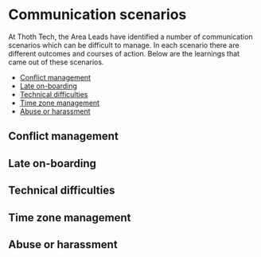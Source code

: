 # Communication scenarios <!-- omit in toc -->

At Thoth Tech, the Area Leads have identified a number of communication
scenarios which can be difficult to manage. In each scenario there are
different outcomes and courses of action. Below are the learnings that
came out of these scenarios.

- [Conflict management](#conflict-management)
- [Late on-boarding](#late-on-boarding)
- [Technical difficulties](#technical-difficulties)
- [Time zone management](#time-zone-management)
- [Abuse or harassment](#abuse-or-harassment)

## Conflict management

## Late on-boarding

## Technical difficulties

## Time zone management

## Abuse or harassment

